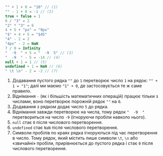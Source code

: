 
```js no-beautify
"" + 1 + 0 = "10" // (1)
"" - 1 + 0 = -1 // (2)
true + false = 1
6 / "3" = 2
"2" * "3" = 6
4 + 5 + "px" = "9px"
"$" + 4 + 5 = "$45"
"4" - 2 = 2
"4px" - 2 = NaN
7 / 0 = Infinity
"  -9  " + 5 = "  -9  5" // (3)
"  -9  " - 5 = -14 // (4)
null + 1 = 1 // (5)
undefined + 1 = NaN // (6)
" \t \n" - 2 = -2 // (7)
```

1. Додавання пустого рядка `""` до `1` перетворює число `1` на рядок: `"" + 1 = "1"`; далі ми маємо `"1" + 0`, де застосовується те ж саме правило.
2. Віднімання `-` (як і більшість математичних операцій) працює тільки з числами, воно перетворює порожній рядок `""` на `0`.
3. Додавання з рядком додає число `5` до рядка.
4. Віднімання завжди перетворює на числа, тому рядок `"  -9  "` перетвориться на число `-9` (ігноруючи пробіли навколо нього).
5. `null` стає `0` після числового перетворення.
6. `undefined` стає `NaN` після числового перетворення.
7. Символи пробілів по краях рядка ігноруються під час перетворення в число. Тому рядок, який містить лише символи `\t`, `\n` або «звичайні» пробіли, прирівнюється до пустого рядка і стає `0` після числового перетворення.
